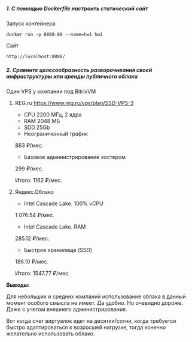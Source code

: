 ##### 1. С помощью Dockerfile настроить статический сайт

Запуск контейнера

    docker run -p 8888:80 --name=hw1 hw1
    
Сайт
    
    http://localhost:8888/
    
##### 2. Сравните целесообразность разворачивания своей инфраструктуры или аренды публичного облака    

Один VPS у компании под BitrixVM

1. REG.ru https://www.reg.ru/vps/plan/SSD-VPS-3

    + CPU 2200 МГц, 2 ядра
    + RAM 2048 МБ
    + SDD 25Gb  
    + Неограниченный трафик    
    
    863 ₽/мес.

    + Базовое администрирование хостером
     
    299 ₽/мес.
    
    Итого: 1162 ₽/мес.


2. Яндекс.Облако

    + Intel Cascade Lake. 100% vCPU
    
    1 076.54 ₽/мес.
    
    + Intel Cascade Lake. RAM
    
    285.12 ₽/мес.
    
    + Быстрое хранилище (SSD)
    
    186.10 ₽/мес.

    Итого: 1547.77 ₽/мес.


**Выводы:**

Для небольших и средних компаний использование облака в данный момент особого смысла не имеет. Да удобно. Но очевидно дороже. Даже с учетом внешнего администрирования.

Вот когда счет виртуалок идет на десятки/сотни, когда требуется быстро адаптироваться к возросшей нагрузке, тогда конечно желательно использовать облако.
